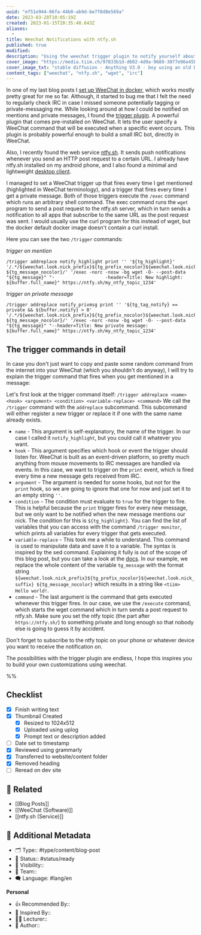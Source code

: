 ```yaml
---
uuid: "ef51e944-86fa-44b0-ab9d-be7f8d8e569a"
date: 2023-03-28T10:05:19Z
created: 2023-01-15T20:35:40.643Z
aliases:
  -
title: Weechat Notifications with ntfy.sh
published: true
modified:
description: "Using the weechat trigger plugin to notify yourself about new private messages and mentions through the ntfy.sh notification service."
cover_image: "https://media.tiim.ch/97833b1d-d602-4d9a-9689-3077e96e45ba.webp"
cover_image_txt: "stable diffusion - Anything V3.0 - boy using an old DOS computer, 90s vibes, muted pastel colors, stylized, thick lines, IRC, console"
content_tags: ["weechat", "ntfy.sh", "wget", "irc"]
---
```


In one of my last blog posts I [set up WeeChat in docker](https://tiim.ch/blog/2023-01-15-weechat-docker), which works mostly pretty great for me so far. Although, it started to bug me that I felt the need to regularly check IRC in case I missed someone potentially tagging or private-messaging me. While looking around at how I could be notified on mentions and private messages, I found the [trigger plugin](https://weechat.org/files/doc/stable/weechat_user.en.html#trigger). A powerful plugin that comes pre-installed on WeeChat. It lets the user specify a WeeChat command that will be executed when a specific event occurs. This plugin is probably powerful enough to build a small IRC bot, directly in WeeChat.

Also, I recently found the web service [ntfy.sh](https://ntfy.sh). It sends push notifications whenever you send an HTTP post request to a certain URL. I already have ntfy.sh installed on my android phone, and I also found a minimal and lightweight [desktop client](https://github.com/lucas-bortoli/ntfysh-windows).

I managed to set a WeeChat trigger up that fires every time I get mentioned (highlighted in WeeChat terminology), and a trigger that fires every time I get a private message. Both of those triggers execute the `/exec` command which runs an arbitrary shell command. The exec command runs the `wget` program to send a post request to the ntfy.sh server, which in turn sends a notification to all apps that subscribe to the same URL as the post request was sent. I would usually use the curl program for this instead of wget, but the docker default docker image doesn't contain a curl install.

Here you can see the two `/trigger` commands:

_trigger on mention_

```
/trigger addreplace notify_highlight print '' '${tg_highlight}' '/.*/${weechat.look.nick_prefix}${tg_prefix_nocolor}${weechat.look.nick_suffix} ${tg_message_nocolor}/' '/exec -norc -nosw -bg wget -O- --post-data "${tg_message}" "-                   -header=Title: New highlight: ${buffer.full_name}" https://ntfy.sh/my_ntfy_topic_1234'
```

_trigger on private message_

```weechat
/trigger addreplace notify_privmsg print '' '${tg_tag_notify} == private && ${buffer.notify} > 0' '/.*/${weechat.look.nick_prefix}${tg_prefix_nocolor}${weechat.look.nick_suffix} ${tg_message_nocolor}/' '/exec -norc -nosw -bg wget -O- --post-data "${tg_message}" "--header=Title: New private message: ${buffer.full_name}" https://ntfy.sh/my_ntfy_topic_1234'
```

## The trigger commands in detail

In case you don't just want to copy and paste some random command from the internet into your WeeChat (which you shouldn't do anyway), I will try to explain the trigger command that fires when you get mentioned in a message:

Let's first look at the trigger command itself:
`/trigger addreplace <name> <hook> <argument> <condition> <variable-replace> <command>`
We call the `/trigger` command with the `addreplace` subcommand. This subcommand will either register a new trigger or replace it if one with the same name already exists.

- `name` - This argument is self-explanatory, the name of the trigger. In our case I called it `notify_highlight`, but you could call it whatever you want.
- `hook` - This argument specifies which hook or event the trigger should listen for. WeeChat is built as an event-driven platform, so pretty much anything from mouse movements to IRC messages are handled via events. In this case, we want to trigger on the `print` event, which is fired every time a new message gets received from IRC.
- `argument` - The argument is needed for some hooks, but not for the `print` hook, so we are going to ignore that one for now and just set it to an empty string `''`.
- `condition` - The condition must evaluate to `true` for the trigger to fire. This is helpful because the `print` trigger fires for every new message, but we only want to be notified when the new message mentions our nick. The condition for this is `${tg_highlight}`. You can find the list of variables that you can access with the command `/trigger monitor`, which prints all variables for every trigger that gets executed.
- `variable-replace` - This took me a while to understand. This command is used to manipulate data and save it to a variable. The syntax is inspired by the sed command. Explaining it fully is out of the scope of this blog post, but you can take a look at the [docs](https://weechat.org/files/doc/devel/weechat_user.en.html#trigger_regex). In our example, we replace the whole content of the variable `tg_message` with the format string `${weechat.look.nick_prefix}${tg_prefix_nocolor}${weechat.look.nick_suffix} ${tg_message_nocolor}` which results in a string like `<tiim> Hello world!`.
- `command` - The last argument is the command that gets executed whenever this trigger fires. In our case, we use the `/execute` command, which starts the wget command which in turn sends a post request to ntfy.sh. Make sure you set the ntfy topic (the part after `https://ntfy.sh/`) to something private and long enough so that nobody else is going to guess it by accident.

Don't forget to subscribe to the ntfy topic on your phone or whatever device you want to receive the notification on.

The possibilities with the trigger plugin are endless, I hope this inspires you to build your own customizations using weechat.

%%

## Checklist

- [x] Finish writing text
- [x] Thumbnail Created
  - [x] Resized to 1024x512
  - [x] Uploaded using uplog
  - [x] Prompt text or description added
- [ ] Date set to timestamp
- [x] Reviewed using grammarly
- [x] Transferred to website/content folder
- [x] Removed heading
- [ ] Reread on dev site

## 📎 Related

- [[Blog Posts]]
- [[WeeChat (Software)]]
- [[ntfy.sh (Service)]]

## 📇 Additional Metadata

- 🗂 Type:: #type/content/blog-post
- 📝 Status:: #status/ready
- 🔐 Visibility::
- 👥 Team::
- 🗨 Language: #lang/en

**Personal**

- 👍 Recommended By::
- 🔮 Inspired By::
- 👨‍🎓 Lecturer::
- 📕 Author::
